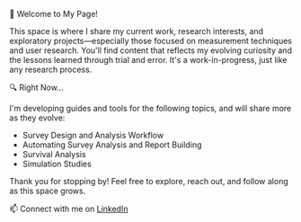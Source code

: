 👋 Welcome to My Page!

This space is where I share my current work, research interests, and exploratory projects—especially those focused on measurement techniques and user research.
You'll find content that reflects my evolving curiosity and the lessons learned through trial and error. It's a work-in-progress, just like any research process.

🔍  Right Now...

I'm developing guides and tools for the following topics, and will share more as they evolve:

- Survey Design and Analysis Workflow  
- Automating Survey Analysis and Report Building  
- Survival Analysis  
- Simulation Studies

Thank you for stopping by! Feel free to explore, reach out, and follow along as this space grows.

📫 Connect with me on [LinkedIn](https://www.linkedin.com/in/cary-k-jim-40046152/)
